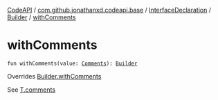 [CodeAPI](../../../index.md) / [com.github.jonathanxd.codeapi.base](../../index.md) / [InterfaceDeclaration](../index.md) / [Builder](index.md) / [withComments](.)

# withComments

`fun withComments(value: `[`Comments`](../../../com.github.jonathanxd.codeapi.base.comment/-comments/index.md)`): `[`Builder`](index.md)

Overrides [Builder.withComments](../../../com.github.jonathanxd.codeapi.base.comment/-comment-holder/-builder/with-comments.md)

See [T.comments](#)

